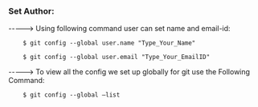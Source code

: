 ### Set Author:

-----> Using following command user can set name and email-id:

        $ git config --global user.name "Type_Your_Name"

        $ git config --global user.email "Type_Your_EmailID"

-----> To view all the config we set up globally for git use the Following Command:

        $ git config --global –list
